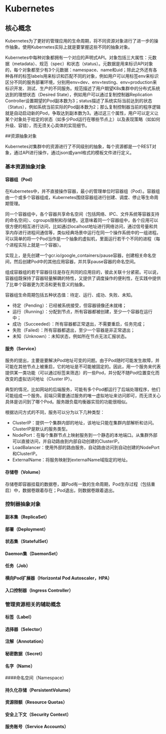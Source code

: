 # Kubernetes

## 核心概念

Kubernetes为了更好的管理应用的生命周期，将不同资源对象进行了进一步的操作抽象。使用Kubernetes实际上就是要掌握这些不同的抽象对象。

Kubernetes中每种对象都拥有一个对应的声明式API。对象包括三大属性：元数据（metadata）、规范（spec）和状态（status）。元数据是用来标识API对象的，每个对象都至少有3个元数据：namespace、name和uid；除此之外还有各种各样的标签labels用来标识和匹配不同的对象，例如用户可以用标签env来标识区分不同的服务部署环境，分别用env=dev、env=testing、env=production来标识开发、测试、生产的不同服务。规范描述了用户期望K8s集群中的分布式系统达到的理想状态（Desired State），例如用户可以通过复制控制器Replication Controller设置期望的Pod副本数为3；status描述了系统实际当前达到的状态（Status），例如系统当前实际的Pod副本数为2；那么复制控制器当前的程序逻辑就是自动启动新的Pod，争取达到副本数为3。通过这三个属性，用户可以定义让某个对象处于给定的状态（如多少Pod运行在哪些节点上）以及表现策略（如如何升级、容错），而无须关心具体的实现细节。

##资源抽象对象

Kubernetes对集群中的资源进行了不同级别的抽象，每个资源都是一个REST对象，通过API进行操作，通过json或yaml格式的模板文件进行定义。

### 基本资源抽象对象

#### 容器组（Pod）

在Kubernetes中，并不直接操作容器，最小的管理单位时容器组（Pod）。容器组由一个或多个容器组成，Kubernetes围绕容器组进行创建、调度、停止等生命周期管理。

同一个容器组中，各个容器共享命名空间（包括网络、IPC、文件系统等容器支持的命名空间）、cgroups限制和存储卷。这意味着同一个容器组中，各个应用可以很方便的相互进行访问，比如通过localhost地址进行网络访问，通过信号量和共享内存进行进程间通信等，类似经典场景中运行在同一个操作系统中的一组进程。可以简单的将一个Pod当作是一个抽象的虚拟机，里面运行若干个不同的进程（每个进程实际上就是一个容器）。

实现上，是先创建一个gcr.io/google_containers/pause容器，创建相关命名空间，然后创建Pod中的其他应用容器，并共享pause容器的命名空间。

组成容器组的若干容器往往是存在共同的应用目的，彼此关联十分紧密。可以说，容器组既保持了容器轻量解耦的特性，又提供了调度操作的便利性，在实践中提供了比单个容器更为灵活和更有意义的抽象。

容器组生命周期包括五种状态值：待定、运行、成功、失败、未知。

- 待定（Pending）：已经被系统接受，但容器镜像还未就绪；
- 运行（Running）：分配到节点，所有容器都被创建，至少一个容器在运行中；
- 成功（Succeeded）：所有容器都正常退出，不需要重启，任务完成；
- 失败（Failed）：所有容器都退出，至少一个容器是非正常退出；
- 未知（Unknown）：未知状态，例如所在节点无法汇报状态。


#### 服务（Service）

服务的提出，主要是要解决Pod地址可变的问题。由于Pod随时可能发生故障，并可能在其他节点上被重启，它的地址是不可能被固定的。因此，用一个服务来代表提供某一类功能（可以通过标签来筛选）的一些Pod，并分配不随Pod位置变化而改变的虚拟访问地址（Cluster IP）。

典型的情况，比如网站的后端服务，可能有多个Pod都运行了后端处理程序，他们可能组成一个服务。前端只需要通过服务的唯一虚拟地址来访问即可，而无须关心具体是访问到了哪个Pod。服务跟负载均衡器实现的功能很相似。

根据访问方式的不同，服务可以分为以下几种类型：

- ClusterIP：提供一个集群内部的地址，该地址只能在集群内部解析和访问。ClusterIP是默认的服务类型。
- NodePort：在每个集群节点上映射服务到一个静态的本地端口。从集群外部可以直接访问，并自动路由到内部自动创建的ClusterIP。
- LoadBalancer：使用外部的路由服务，自动路由访问到自动创建的NodePort和ClusterIP。
- ExternalName：将服务映射到externalName域指定的地址。

#### 存储卷（Volume）

存储卷即容器挂载的数据卷，跟Pod有一致的生命周期，Pod生存过程（包括重启）中，数据卷跟着存在；Pod退出，则数据卷跟着退出。

### 控制器抽象对象

#### 副本集（ReplicaSet）

#### 部署（Deployment）

#### 状态集（StatefulSet）

#### Daemon集（DaemonSet）

#### 任务（Job）

#### 横向Pod扩展器（Horizontal Pod Autoscaler，HPA）

#### 入口控制器（Ingress Controller）

### 管理资源相关的辅助概念

#### 标签（Label）

#### 选择器（Selector）

#### 注解（Annotation）

#### 秘密数据（Secret）

#### 名字（Name）

####命名空间（Namespace）

#### 持久化存储（PersistentVolume）

#### 资源限额（Resource Quotas）

#### 安全上下文（Security Context）

#### 服务账号（Service Accounts）



